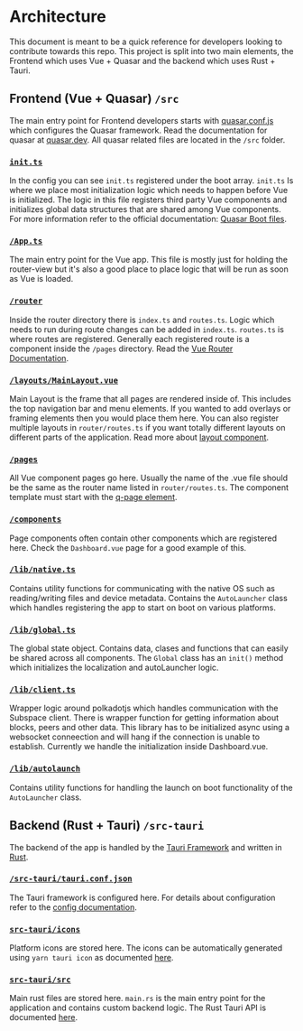 # Architecture

This document is meant to be a quick reference for developers looking to contribute towards this repo. This project is split into two main elements, the Frontend which uses Vue + Quasar and the backend which uses Rust + Tauri.

## Frontend (Vue + Quasar) `/src`

The main entry point for Frontend developers starts with [quasar.conf.js](./quasar.conf.js) which configures the Quasar framework. Read the documentation for quasar at [quasar.dev](https://quasar.dev/). All quasar related files are located in the `/src` folder.

### [`init.ts`](src/boot/init.ts)
In the config you can see `init.ts` registered under the boot array. `init.ts` Is where we place most initialization logic which needs to happen before Vue is initialized. The logic in this file registers third party Vue components and initializes global data structures that are shared among Vue components. For more information refer to the official documentation: [Quasar Boot files](https://quasar.dev/quasar-cli/boot-files#introduction).

### [`/App.ts`](src/App.vue)
The main entry point for the Vue app. This file is mostly just for holding the router-view but it's also a good place to place logic that will be run as soon as Vue is loaded.

### [`/router`](src/router)
Inside the router directory there is `index.ts` and `routes.ts`. Logic which needs to run during route changes can be added in `index.ts`. `routes.ts` is where routes are registered. Generally each registered route is a component inside the `/pages` directory. Read the [Vue Router Documentation](https://router.vuejs.org/).

### [`/layouts/MainLayout.vue`](src/layouts/MainLayout.vue)
Main Layout is the frame that all pages are rendered inside of. This includes the top navigation bar and menu elements. If you wanted to add overlays or framing elements then you would place them here. You can also register multiple layouts in `router/routes.ts` if you want totally different layouts on different parts of the application. Read more about [layout component](https://quasar.dev/layout/layout).

### [`/pages`](src/pages)
All Vue component pages go here. Usually the name of the .vue file should be the same as the router name listed in `router/routes.ts`. The component template must start with the [q-page element](https://quasar.dev/layout/page).

### [`/components`](src/components)
Page components often contain other components which are registered here. Check the `Dashboard.vue` page for a good example of this.

### [`/lib/native.ts`](src/lib/native.ts)
Contains utility functions for communicating with the native OS such as reading/writing files and device metadata. Contains the `AutoLauncher` class which handles registering the app to start on boot on various platforms.

### [`/lib/global.ts`](src/lib/global.ts)
The global state object. Contains data, clases and functions that can easily be shared across all components. The `Global` class has an `init()` method which initializes the localization and autoLauncher logic.

### [`/lib/client.ts`](src/lib/client.ts)
Wrapper logic around polkadotjs which handles communication with the Subspace client. There is wrapper function for getting information about blocks, peers and other data. This library has to be initialized async using a websocket conneection and will hang if the connection is unable to establish. Currently we handle the initialization inside Dashboard.vue.

### [`/lib/autolaunch`](src/lib/autolaunch)
Contains utility functions for handling the launch on boot functionality of the `AutoLauncher` class.

## Backend (Rust + Tauri) `/src-tauri`
The backend of the app is handled by the [Tauri Framework](https://tauri.studio/) and written in [Rust](https://www.rust-lang.org/).

### [`/src-tauri/tauri.conf.json`](src-tauri/tauri.conf.json)
The Tauri framework is configured here. For details about configuration refer to the [config documentation](https://tauri.studio/en/docs/api/config).

### [`src-tauri/icons`](src-tauri/icons)
Platform icons are stored here. The icons can be automatically generated using `yarn tauri icon` as documented [here](https://tauri.studio/en/docs/usage/guides/visual/icons/).

### [`src-tauri/src`](src-tauri/src)
Main rust files are stored here. `main.rs` is the main entry point for the application and contains custom backend logic. The Rust Tauri API is documented [here](https://tauri.studio/en/docs/api/rust/tauri/index).
